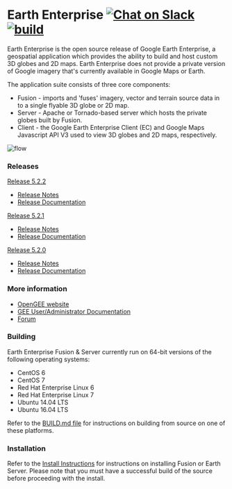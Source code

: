 # Earth Enterprise [![Chat on Slack](https://img.shields.io/badge/chat-on%20slack-ff69b4.svg)](http://slack.opengee.org) [![build](https://travis-ci.org/google/earthenterprise.svg?branch=master)](https://travis-ci.org/google/earthenterprise/builds)

Earth Enterprise is the open source release of Google Earth Enterprise, a geospatial application which provides the ability to build and host custom 3D globes and 2D maps.  Earth Enterprise does not provide a private version of Google imagery that's currently available in Google Maps or Earth.

The application suite consists of three core components:
* Fusion - imports and 'fuses' imagery, vector and terrain source data in to a single flyable 3D globe or 2D map.
* Server - Apache or Tornado-based server which hosts the private globes built by Fusion.
* Client - the Google Earth Enterprise Client (EC) and Google Maps Javascript API V3 used to view 3D globes and 2D maps, respectively.

![flow](https://lh3.googleusercontent.com/ZGQH04lc2mYmw1JEx0Jvwiardw5H6cwrmRhSj75pSKF6r1FRwwYUBUIBnTE6n5uY071XV7__mmVDKdV6B1tEpUQwFNYnt1HBfxiz3Hrqbw99HUFQKVFnht11EkPz70xCtuhFlCi3)

### Releases

[Release 5.2.2](https://github.com/google/earthenterprise/releases/tag/5.2.2-2.final)
* [Release Notes](http://www.opengee.org/geedocs/5.2.2/answer/7160002.html)
* [Release Documentation](http://www.opengee.org/geedocs/5.2.2/)

[Release 5.2.1](https://github.com/google/earthenterprise/releases/tag/5.2.1-6.final)
* [Release Notes](http://www.opengee.org/geedocs/5.2.1/answer/7160001.html)
* [Release Documentation](http://www.opengee.org/geedocs/5.2.1/)

[Release 5.2.0](https://github.com/google/earthenterprise/releases/tag/5.2.0-3.final)
* [Release Notes](http://www.opengee.org/geedocs/5.2.0/answer/7160000.html)
* [Release Documentation](http://www.opengee.org/geedocs/5.2.0/)

### More information
* [OpenGEE website](http://www.opengee.org)
* [GEE User/Administrator Documentation](http://www.opengee.org/geedocs/)
* [Forum](https://groups.google.com/forum/#!forum/google-earth-enterprise)

### Building
Earth Enterprise Fusion & Server currently run on 64-bit versions of the following operating systems:

* CentOS 6
* CentOS 7
* Red Hat Enterprise Linux 6
* Red Hat Enterprise Linux 7
* Ubuntu 14.04 LTS
* Ubuntu 16.04 LTS

Refer to the [BUILD.md file](./earth_enterprise/BUILD.md) for instructions on building from source on one of these platforms.

### Installation
Refer to the [Install Instructions](https://github.com/google/earthenterprise/wiki/Install-Fusion-or-Earth-Server) for instructions on installing Fusion or Earth Server.  Please note that you must have a successful build of the source before proceeding with the install.

